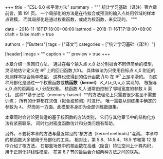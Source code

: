 +++
title = "ESL-6.0 核平滑方法"
summary = """
统计学习基础（译注）第六章前言，第 191 页。
一个局部化的方法是在待拟合或预测的输入点处用邻域的样本点建模，
而其局部化是通过权重函数，或成为核函数，来实现的。
"""

date = 2018-11-16T17:18:00+08:00
lastmod = 2018-11-16T17:18:00+08:00
draft = false
math = true

authors = ["Butters"]
tags = ["译文"]
categories = ["统计学习基础（译注）"]

[header]
image = ""
caption = ""
preview = true
+++

本章介绍一类回归方法，
通过在每个输入点 $x\_0$ 处分别拟合不同但简单的模型，
灵活地估计定义在 $\mathbb{R}^p$ 上的回归函数 $f(X)$。
具体做法为只使用目标点 $x\_0$ 附近的观测样本拟合简单模型，
这样也使得到的估计函数 $\hat{f}(X)$ 在 $\mathbb{R}^p$ 上是平滑的。
而这种局部化是通过一个权重函数或**核函数（kernel）**
$K\_\lambda(x\_0, x\_i)$ 实现的，
根据与 $x\_0$ 点的距离给 $x\_i$ 分配权重。
核函数 $K\_\lambda$ 通常由控制了邻域宽度的参数 $\lambda$ 索引。
这种**基于记忆（memory-based）**的方法理论上只需要很少甚至不需要训练；
所有的计算都在求值（拟合或预测）时进行。
唯一需要从训练集中确定的参数为 $\lambda$。
然而另一方面，此模型本身即为全部训练数据集。

本章同时会讨论更普适的基于核函数的方法类别，
它们与其他章节中的结构化方法有紧密联系，
同时也对密度函数估计和分类问题有帮助。

另外，不要将本章的方法与最近常见的“核方法（kernel methods）”混淆。
本章中的核函数大多被用于局部化的工具。
相对比，第 5.8、14.5.4、18.5 节和第 12 章中介绍了核方法，
在那些场景中的核函数在高维（隐含）特征空间上计算内积，
用于正则化非线性模型。
在第 6.7 节的最后会介绍两种方法之间的联系。